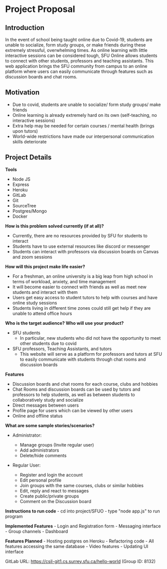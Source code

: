 # Project Proposal

## Introduction

In the event of school being taught online due to Covid-19, students are unable to socialize, form study groups, or make friends during these extremely stressful, overwhelming times. As online learning with little interactive sessions can be considered tough, SFU Online allows students to connect with other students, professors and teaching assistants. This web application brings the SFU community from campus to an online platform where users can easily communicate through features such as discussion boards and chat rooms. 

## Motivation

- Due to covid, students are unable to socialize/ form study groups/ make friends 
- Online learning is already extremely hard on its own (self-teaching, no interactive sessions)
- Extra help may be needed for certain courses / mental health (brings upon tutors)
- World-wide restrictions have made our interpersonal communication skills deteriorate 


## Project Details

**Tools**

- Node JS
- Express
- Heroku
- GitLab
- Git
- SourceTree
- Postgres/Mongo
- Docker

**How is this problem solved currently (if at all)?**

- Currently, there are no resources provided by SFU for students to interact
- Students have to use external resources like discord or messenger
- Students can interact with professors via discussion boards on Canvas and zoom sessions


**How will this project make life easier?**

- For a freshman, an online university is a big leap from high school in terms of workload, anxiety, and time management
- It will become easier to connect with friends as well as meet new students and interact with them
- Users get easy access to student tutors to help with courses and have online study sessions
- Students living in different time zones could still get help if they are unable to attend office hours

**Who is the target audience? Who will use your product?**

- SFU students
    - In particular, new students who did not have the opportunity to meet other students due to covid
- SFU professors, Teaching Assistants, and tutors 
    - This website will serve as a platform for professors and tutors at SFU to easily communicate with students through chat rooms and discussion boards

**Features**

- Discussion boards and chat rooms for each course, clubs and hobbies
- Chat Rooms and discussion boards can be used by tutors and professors to help students, as well as between students to collaboratively study and socialize
- Direct messages between users
- Profile page for users which can be viewed by other users
- Online and offline status

**What are some sample stories/scenarios?**

- Administrator:

    - Manage groups (Invite regular user)
    - Add administrators
    - Delete/hide comments

- Regular User:

    - Register and login the account
    - Edit personal profile
    - Join groups with the same courses, clubs or similar hobbies
    - Edit, reply and react to messages
    - Create public/private groups
    - Comment on the Discussion board

**Instructions to run code**
    - cd into project/SFUO
    - type "node app.js" to run program

**Implemented Features**
    - Login and Registration form
    - Messaging interface
    - Group channels
    - Dashboard

**Features Planned**
    - Hosting postgres on Heroku
    - Refactoring code
    - All features accessing the same database
    - Video features
    - Updating UI interface




GitLab URL: https://csil-git1.cs.surrey.sfu.ca/hello-world
(Group ID: 8132)
